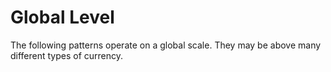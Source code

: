 # Global Level

The following patterns operate on a global scale.  They may be above many different types of currency.
